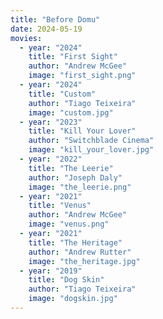 ```yaml
---
title: "Before Domu"
date: 2024-05-19
movies:
  - year: "2024"
    title: "First Sight"
    author: "Andrew McGee"
    image: "first_sight.png"
  - year: "2024"
    title: "Custom"
    author: "Tiago Teixeira"
    image: "custom.jpg"
  - year: "2023"
    title: "Kill Your Lover"
    author: "Switchblade Cinema"
    image: "kill_your_lover.jpg"
  - year: "2022"
    title: "The Leerie"
    author: "Joseph Daly"
    image: "the_leerie.png"
  - year: "2021"
    title: "Venus"
    author: "Andrew McGee"
    image: "venus.png"
  - year: "2021"
    title: "The Heritage"
    author: "Andrew Rutter"
    image: "the_heritage.jpg"
  - year: "2019"
    title: "Dog Skin"
    author: "Tiago Teixeira"
    image: "dogskin.jpg"
---
```

